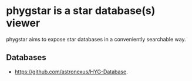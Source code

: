 # phygstar is a star database(s) viewer

phygstar aims to expose star databases in a conveniently searchable way.

## Databases
* https://github.com/astronexus/HYG-Database.

